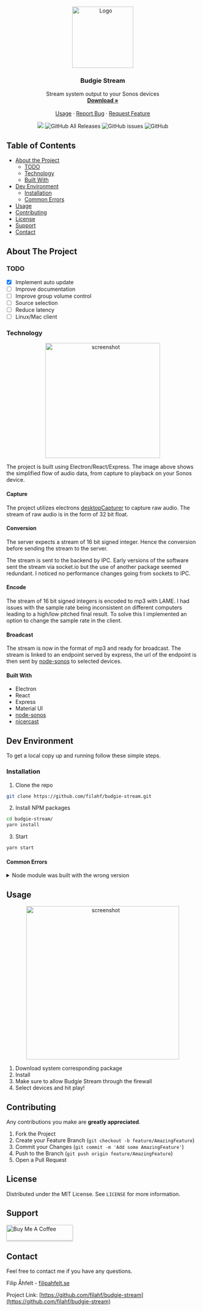 
<!--
*** Thanks for checking out this README Template. If you have a suggestion that would
*** make this better, please fork the repo and create a pull request or simply open
*** an issue with the tag "enhancement".
*** Thanks again! Now go create something AMAZING! :D
***
***
***
*** To avoid retyping too much info. Do a search and replace for the following:
*** github_username, repo, twitter_handle, email
-->



<!-- PROJECT LOGO -->
<br />
<p align="center">
  <a href="https://github.com/filahf/budgie-stream">
    <img src="images/logo.png" alt="Logo" width="160" height="160">
  </a>

  <h3 align="center">Budgie Stream</h3>

  <p align="center">
    Stream system output to your Sonos devices
    <br />
    <a href="https://github.com/filahf/budgie-stream/releases"><strong>Download »</strong></a>
    <br />
    <br />
    <a href="#usage">Usage</a>
    ·
    <a href="https://github.com/filahf/budgie-stream/issues">Report Bug</a>
    ·
    <a href="https://github.com/filahf/budgie-stream/issues">Request Feature</a>
  </p>
  <p align="center">
  <img src="https://img.shields.io/github/v/release/filahf/budgie-stream?style=flat-square" />
  <img alt="GitHub All Releases" src="https://img.shields.io/github/downloads/filahf/budgie-stream/total?style=flat-square">
  <img alt="GitHub issues" src="https://img.shields.io/github/issues/filahf/budgie-stream?style=flat-square">
  <img alt="GitHub" src="https://img.shields.io/github/license/filahf/budgie-stream?style=flat-square">
  </p>
</p>




<!-- TABLE OF CONTENTS -->
## Table of Contents

* [About the Project](#about-the-project)
  * [TODO](#todo)
  * [Technology](#Technology)
  * [Built With](#built-with)
* [Dev Environment](#dev-environment)
  * [Installation](#installation)
  * [Common Errors](#common-errors)
* [Usage](#usage)
* [Contributing](#contributing)
* [License](#license)
* [Support](#support)
* [Contact](#contact)



<!-- ABOUT THE PROJECT -->
## About The Project
### TODO
- [x] Implement auto update
- [ ] Improve documentation 
- [ ] Improve group volume control
- [ ] Source selection
- [ ] Reduce latency
- [ ] Linux/Mac client

### Technology
<p align="center">
<img src="images/flowdiagram.png" alt="screenshot" height="300">
</p>
The project is built using Electron/React/Express. The image above shows the simplified flow of audio data, from capture to playback on your Sonos device.

#### Capture
The project utilizes electrons [desktopCapturer](https://www.electronjs.org/docs/api/desktop-capturer) to capture raw audio. The stream of raw audio is in the form of 32 bit float.
#### Conversion
The server expects a stream of 16 bit signed integer. Hence the conversion before sending the stream to the server. 

The stream is sent to the backend by IPC. Early versions of the software sent the stream via socket.io but the use of another package seemed redundant. I noticed no performance changes going from sockets to IPC.

#### Encode
The stream of 16 bit signed integers is encoded to mp3 with LAME. I had issues with the sample rate being inconsistent on different computers leading to a high/low pitched final result. To solve this I implemented an option to change the sample rate in the client.

#### Broadcast
The stream is now in the format of mp3 and ready for broadcast. The stream is linked to an endpoint served by express, the url of the endpoint is then sent by [node-sonos](https://github.com/bencevans/node-sonos) to selected devices.
#### Built With

* Electron
* React
* Express
* Material UI
* [node-sonos](https://github.com/bencevans/node-sonos)
* [nicercast](https://github.com/stephen/nicercast)



<!-- GETTING STARTED -->
## Dev Environment

To get a local copy up and running follow these simple steps.

### Installation
 
1. Clone the repo
```sh
git clone https://github.com/filahf/budgie-stream.git
```
2. Install NPM packages
```sh
cd budgie-stream/
yarn install
```
3. Start
```sh
yarn start
```
#### Common Errors
<details>
  <summary>Node module was built with the wrong version</summary>
  Run electron rebuild

```sh
$(npm bin)/electron-rebuild
```

Or if you're on Windows:

```sh
.\node_modules\.bin\electron-rebuild.cmd
```
</details>



<!-- USAGE EXAMPLES -->
## Usage


<p align="center">
<img src="images/screenshot.jpg" alt="screenshot" height="400">
</p>


1. Download system corresponding package
2. Install
3. Make sure to allow Budgie Stream through the firewall
4. Select devices and hit play!



<!-- CONTRIBUTING -->
## Contributing
Any contributions you make are **greatly appreciated**.

1. Fork the Project
2. Create your Feature Branch (`git checkout -b feature/AmazingFeature`)
3. Commit your Changes (`git commit -m 'Add some AmazingFeature'`)
4. Push to the Branch (`git push origin feature/AmazingFeature`)
5. Open a Pull Request



<!-- LICENSE -->
## License

Distributed under the MIT License. See `LICENSE` for more information.

## Support
<a href="https://www.buymeacoffee.com/budgie" target="_blank"><img src="https://www.buymeacoffee.com/assets/img/custom_images/orange_img.png" alt="Buy Me A Coffee" style="height: 41px !important;width: 174px !important;box-shadow: 0px 3px 2px 0px rgba(190, 190, 190, 0.5) !important;-webkit-box-shadow: 0px 3px 2px 0px rgba(190, 190, 190, 0.5) !important;" ></a>

<!-- CONTACT -->
## Contact
Feel free to contact me if you have any questions.

Filip Åhfelt - [filipahfelt.se](https://filipahfelt.se/)

Project Link: [https://github.com/filahf/budgie-stream](https://github.com/filahf/budgie-stream)




[product-screenshot]: images/flowdiagram.png


